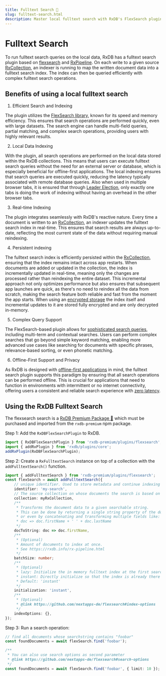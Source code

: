 ```yaml
---
title: Fulltext Search 👑
slug: fulltext-search.html
description: Master local fulltext search with RxDB's FlexSearch plugin. Enjoy real-time indexing, efficient queries, and offline-first support made easy.
---
```



# Fulltext Search

To run fulltext search queries on the local data, RxDB has a fulltext search plugin based on [flexsearch](https://github.com/nextapps-de/flexsearch) and [RxPipeline](./rx-pipeline.md). On each write to a given source [RxCollection](./rx-collection.md), an indexer is running to map the written document data into a fulltext search index.
The index can then be queried efficiently with complex fulltext search operations.



## Benefits of using a local fulltext search

1. Efficient Search and Indexing

The plugin utilizes the [FlexSearch library](https://github.com/nextapps-de/flexsearch), known for its speed and memory efficiency. This ensures that search operations are performed quickly, even with large datasets. The search engine can handle multi-field queries, partial matching, and complex search operations, providing users with highly relevant results.

2. Local Data Indexing

With the plugin, all search operations are performed on the local data stored within the RxDB collections. This means that users can execute fulltext search queries without the need for an external server or database, which is especially beneficial for offline-first applications. The local indexing ensures that search queries are executed quickly, reducing the latency typically associated with remote database queries. Also when used in multiple browser tabs, it is ensured that through [Leader Election](./leader-election.md), only exactly one tabs is doing the work of indexing without having an overhead in the other browser tabs.

3. Real-time Indexing

The plugin integrates seamlessly with RxDB's reactive nature. Every time a document is written to an [RxCollection](./rx-collection.md), an indexer updates the fulltext search index in real-time. This ensures that search results are always up-to-date, reflecting the most current state of the data without requiring manual reindexing.

4. Persistent indexing

The fulltext search index is efficiently persisted within the [RxCollection](./rx-collection.md), ensuring that the index remains intact across app restarts. When documents are added or updated in the collection, the index is incrementally updated in real-time, meaning only the changes are processed rather than reindexing the entire dataset. This incremental approach not only optimizes performance but also ensures that subsequent app launches are quick, as there's no need to reindex all the data from scratch, making the search feature both reliable and fast from the moment the app starts. When using an [encrypted storage](./encryption.md) the index itself and incremental updates to it are stored fully encrypted and are only decrypted in-memory.

5. Complex Query Support

The FlexSearch-based plugin allows for [sophisticated search queries](https://github.com/nextapps-de/flexsearch?tab=readme-ov-file#index.search), including multi-term and contextual searches. Users can perform complex searches that go beyond simple keyword matching, enabling more advanced use cases like searching for documents with specific phrases, relevance-based sorting, or even phonetic matching.


6. Offline-First Support and Privacy

As RxDB is designed with [offline-first applications](./offline-first.md) in mind, the fulltext search plugin supports this paradigm by ensuring that all search operations can be performed offline. This is crucial for applications that need to function in environments with intermittent or no internet connectivity, offering users a consistent and reliable search experience with [zero latency](./articles/zero-latency-local-first.md).

## Using the RxDB Fulltext Search

The flexsearch search is a [RxDB Premium Package 👑](/premium/) which must be purchased and imported from the `rxdb-premium` npm package.

Step 1: Add the `RxDBFlexSearchPlugin` to RxDB.

```ts
import { RxDBFlexSearchPlugin } from 'rxdb-premium/plugins/flexsearch';
import { addRxPlugin } from 'rxdb/plugins/core';
addRxPlugin(RxDBFlexSearchPlugin);
```

Step 2: Create a `RxFulltextSearch` instance on top of a collection with the `addFulltextSearch()` function.

```ts
import { addFulltextSearch } from 'rxdb-premium/plugins/flexsearch';
const flexSearch = await addFulltextSearch({
    // unique identifier. Used to store metadata and continue indexing on restarts/reloads.
    identifier: 'my-search',
    // The source collection on whose documents the search is based on
    collection: myRxCollection,
    /**
     * Transforms the document data to a given searchable string.
     * This can be done by returning a single string property of the document
     * or even by concatenating and transforming multiple fields like:
     * doc => doc.firstName + ' ' + doc.lastName
     */
    docToString: doc => doc.firstName,
    /**
     * (Optional)
     * Amount of documents to index at once.
     * See https://rxdb.info/rx-pipeline.html
     */
    batchSize: number;
    /**
     * (Optional)
     * lazy: Initialize the in memory fulltext index at the first search query.
     * instant: Directly initialize so that the index is already there on the first query.
     * Default: 'instant'
     */
    initialization: 'instant',
    /**
     * (Optional)
     * @link https://github.com/nextapps-de/flexsearch#index-options
     */
    indexOptions: {},
});
```

Step 3: Run a search operation:


```ts
// find all documents whose searchstring contains "foobar"
const foundDocuments = await flexSearch.find('foobar');

/**
 * You can also use search options as second parameter
 * @link https://github.com/nextapps-de/flexsearch#search-options
 */
const foundDocuments = await flexSearch.find('foobar', { limit: 10 });
```
